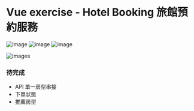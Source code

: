 # Vue exercise - Hotel Booking 旅館預約服務

![image](https://img.shields.io/badge/JavaScript-exercise-F0DB4F.svg) ![image](https://img.shields.io/badge/Vue-exercise-41B883.svg) ![image](https://img.shields.io/badge/SCSS-exercise-CD6799.svg)

![images](https://github.com/jedchang/TheF2E-Vue-Booking/blob/master/preview.jpg)

### 待完成

- API 單一房型串接
- 下單狀態
- 推薦房型
